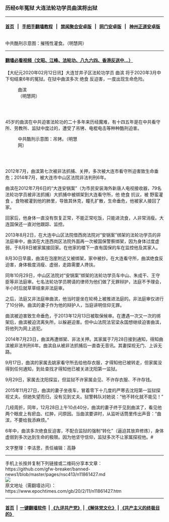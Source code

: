 ### 历经6年冤狱 大连法轮功学员曲滨将出狱
------------------------

#### [首页](https://github.com/gfw-breaker/banned-news1/blob/master/README.md) &nbsp;&nbsp;|&nbsp;&nbsp; [手把手翻墙教程](https://github.com/gfw-breaker/guides/wiki) &nbsp;&nbsp;|&nbsp;&nbsp; [禁闻聚合安卓版](https://github.com/gfw-breaker/bn-android) &nbsp;&nbsp;|&nbsp;&nbsp; [网门安卓版](https://github.com/oGate2/oGate) &nbsp;&nbsp;|&nbsp;&nbsp; [神州正道安卓版](https://github.com/SzzdOgate/update) 



<div><img alt="" class="aligncenter wp-post-image" src="https://i.epochtimes.com/assets/uploads/2020/02/2012-6-18-cmh-kuxingtu-04-600x400.jpg"/>
<div class="red16 caption">
 <p>
  中共酷刑示意图：摧残性灌食。（明慧网）
 </p>
</div>
</div><hr/>

#### [翻墙必看视频（文昭、江峰、法轮功、八九六四、香港反送中...）](https://github.com/gfw-breaker/banned-news1/blob/master/pages/link3.md)

<div><p>
 【大纪元2020年02月12日讯】大连甘井子区法轮功学员
 <ok href="https://www.epochtimes.com/gb/tag/%E6%9B%B2%E6%BB%A8.html">
  曲滨
 </ok>
 将于2020年3月中下旬结束6年的冤狱。在狱中曲滨多次
 <ok href="https://www.epochtimes.com/gb/tag/%E7%BB%9D%E9%A3%9F.html">
  绝食
 </ok>
 反迫害，一度出现生命危险。
</p>
<figure class="wp-caption aligncenter" id="attachment_11861485" style="width: 97px">
 <ok href="http://i.epochtimes.com/assets/uploads/2020/02/2013-8-8-minghui-dalian-qubin.png">
  <img alt="" class="size-full wp-image-11861485" src="http://i.epochtimes.com/assets/uploads/2020/02/2013-8-8-minghui-dalian-qubin.png"/>
 </ok>
 <br/><figcaption class="wp-caption-text">
  <ok href="https://www.epochtimes.com/gb/tag/%E6%9B%B2%E6%BB%A8.html">
   曲滨
  </ok>
  （明慧网）
 </figcaption><br/>
</figure><br/>
<p>
 45岁的曲滨在中共迫害法轮功的二十多年来历经魔难，有十四五年是在中共看守所、劳教所、监狱中度过的，遭受了吊铐、电棍电击等种种酷刑迫害。
</p>
<figure class="wp-caption aligncenter" id="attachment_11861491" style="width: 191px">
 <ok href="http://i.epochtimes.com/assets/uploads/2020/02/2012-6-19-cmh-kuxingtu-38.jpg">
  <img alt="" class="wp-image-11861491" src="http://i.epochtimes.com/assets/uploads/2020/02/2012-6-19-cmh-kuxingtu-38-600x824.jpg"/>
 </ok>
 <br/><figcaption class="wp-caption-text">
  中共酷刑示意图：吊铐。（明慧网）
 </figcaption><br/>
</figure><br/>
<p>
 2012年7月，曲滨第七次被非法抓捕、关押，多次被大连市看守所迫害致生命垂危；2014年7月，被大连市中山区法院非法判刑6年。
</p>
<p>
 曲滨在2012年7月6日的“大连安锅案”（为市民安装海外新唐人电视接收器，79名法轮功学员被非法抓捕）大抓捕中被绑架到大连看守所，他
 <ok href="https://www.epochtimes.com/gb/tag/%E7%BB%9D%E9%A3%9F.html">
  绝食
 </ok>
 抗议，被
 <ok href="https://www.epochtimes.com/gb/tag/%E9%87%8E%E8%9B%AE%E7%81%8C%E9%A3%9F.html">
  野蛮灌食
 </ok>
 。食物被灌到他的肺里，导致其休克，瞳孔扩散，生命垂危，他被家人接回了家。
</p>
<p>
 回家后，他身体一直没有恢复正常，不能正常吃饭，只能进流食，人非常消瘦。大连国保还一直对他跟踪、监控。
</p>
<p>
 2013年8月2日，在大连中山区法院借西岗法院对“安锅案”绑架的法轮功学员的非法庭审中，曲滨在大连西岗区法院外面再一次被国保警察绑架，因为身体过度虚弱，于8月8日被家属接回家。在他家的楼下一直有国保的车在监控他及其家人。
</p>
<p>
 8月30日早晨，曲滨在泡崖附近又被绑架，家中被抄。在大连看守所，曲滨绝食反迫害，身体极度消瘦、虚弱，走路需要人搀扶。
</p>
<p>
 同年10月29日，中山区法院对“安锅案”绑架的法轮功学员车中山、朱成干、王守臣等非法庭审。七名法轮功学员聘请的律师为他们做了无罪辩护，法庭不予理会，半小时后就草草结束非法庭审。
</p>
<p>
 之后，法庭又非法庭审曲滨，他当时是坐在轮椅上被推进法庭的。非法庭审仅进行了10分钟。曲滨的妻子作为他的辩护人，当庭讲明信仰无罪。
</p>
<p>
 曲滨被迫害致生命垂危，于2013年12月13日被取保候审。在遭遇一次又一次的绑架后，曲滨被迫流离失所，以躲避迫害。但中山法院法官梁永国想继续迫害曲滨，将他列为网上逃犯。
</p>
<p>
 2014年7月23日，曲滨再遭绑架、非法关押。其家属于7月28日接到通知，得知曲滨被非法判刑6年。曲滨自从被非法抓捕后一直杳无音讯。其妻探视无门、上诉无路。
</p>
<p>
 9月17日，曲滨的家属去姚家看守所去给他存衣服，才得知他已被转走，但家属没得到任何通知，到处查找才得知他已被关进沈阳第一监狱。
</p>
<p>
 9月29日，家属去沈阳探监，但监狱不许家属会见、不许存衣服、不许存钱。
</p>
<p>
 2015年11月27日，曲滨的妻子坐夜车，冒着零下十几度的严寒去沈阳第一监狱探视丈夫。但她失望而归，没有见到丈夫。狱警韩队对她说：“他不转化就不能见！”
</p>
<p>
 几经周折，同年，12月28日上午10点40分，曲滨的妻子终于见到曲滨了，看见他两个眼皮上有瘀血、红肿，问原因。当曲滨要讲时，从监听话筒里传出声音：“曲滨，不要给我添麻烦。”
</p>
<p>
 6年中，曲滨多次绝食反迫害，不配合监狱的强制“转化”（逼迫其放弃修炼），身体虚弱到多次达到生命的极限。因为他坚守信仰，监狱多次不让家属探视他。#
</p>
<p>
 文字整理：李洁思，责任编辑：高静
</p>
</div>
<hr/>
手机上长按并复制下列链接或二维码分享本文章：<br/>
https://github.com/gfw-breaker/banned-news1/blob/master/pages/nsc413/n11861427.md <br/>
<a href='https://github.com/gfw-breaker/banned-news1/blob/master/pages/nsc413/n11861427.md'><img src='https://github.com/gfw-breaker/banned-news1/blob/master/pages/nsc413/n11861427.md.png'/></a> <br/>
原文地址（需翻墙访问）：https://www.epochtimes.com/gb/20/2/11/n11861427.htm


------------------------
#### [首页](https://github.com/gfw-breaker/banned-news1/blob/master/README.md) &nbsp;|&nbsp; [一键翻墙软件](https://github.com/gfw-breaker/nogfw/blob/master/README.md) &nbsp;| [《九评共产党》](https://github.com/gfw-breaker/9ping.md/blob/master/README.md#九评之一评共产党是什么) | [《解体党文化》](https://github.com/gfw-breaker/jtdwh.md/blob/master/README.md) | [《共产主义的终极目的》](https://github.com/gfw-breaker/gczydzjmd.md/blob/master/README.md)


<img src='http://gfw-breaker.win/banned-news/pages/nsc413/n11861427.md' width='0px' height='0px'/>